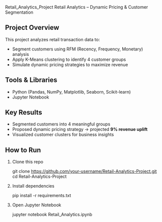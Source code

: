 Retail_Analytics_Project
Retail Analytics – Dynamic Pricing & Customer Segmentation

##  Project Overview
This project analyzes retail transaction data to:
- Segment customers using RFM (Recency, Frequency, Monetary) analysis
- Apply K-Means clustering to identify 4 customer groups
- Simulate dynamic pricing strategies to maximize revenue

##  Tools & Libraries
- Python (Pandas, NumPy, Matplotlib, Seaborn, Scikit-learn)
- Jupyter Notebook

##  Key Results
- Segmented customers into 4 meaningful groups
- Proposed dynamic pricing strategy → projected **9% revenue uplift**
- Visualized customer clusters for business insights

##  How to Run
1. Clone this repo  
   
   git clone https://github.com/your-username/Retail-Analytics-Project.git
   cd Retail-Analytics-Project
2. Install dependencies

   pip install -r requirements.txt
3. Open Jupyter Notebook

   jupyter notebook Retail_Analytics.ipynb
